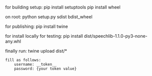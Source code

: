 for building setup:
    pip install setuptools
    pip install wheel

on root:
    python setup.py sdist bdist_wheel

for publishing:
    pip install twine

for install locally for testing:
    pip install dist/speechlib-1.1.0-py3-none-any.whl

finally run:
    twine upload dist/*

    fill as follows:
        username: __token__
        password: {your token value}